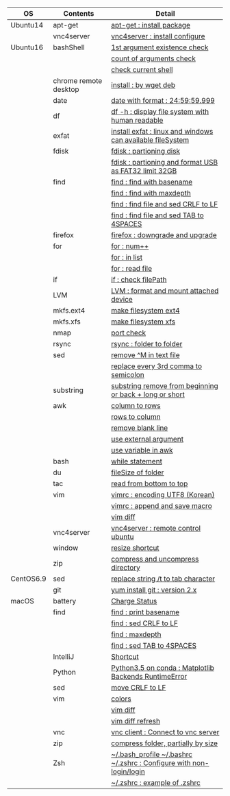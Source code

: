 | OS | Contents | Detail |
|---|---|---|
| Ubuntu14 | apt-get | [apt-get : install package](01_Ubuntu/01_14.04/01_apt-get/01_apt-get_install.md) |
| | vnc4server | [vnc4server : install configure](01_Ubuntu/01_14.04/02_vnc4server/01_install_config_vnc4server.md) |
| Ubuntu16 | bashShell | [1st argument existence check](01_Ubuntu/02_16/02_bashShell_script/01_if_condition_1st_argument_existence_check.md) |
| | | [count of arguments check](01_Ubuntu/02_16/02_bashShell_script/02_if_condition_count_of_arguments_check.md) |
| | | [check current shell](01_Ubuntu/02_16/02_bashShell_script/03_check_current_shell.md) |
| | chrome remote desktop | [install : by wget deb](01_Ubuntu/02_16/03_chrome_remote_desktop/01_install_chrome_remote_desktop.md) |
| | date | [date with format : 24:59:59.999](01_Ubuntu/02_16/04_date/01_date_with_hour_min_sec_nano.md) |
| | df | [df -h : display file system with human readable](01_Ubuntu/02_16/05_df/01_df_with_human_readerble.md) |
| | exfat | [install exfat : linux and windows can available fileSystem](01_Ubuntu/02_16/07_exfat/01_install_exfat_on_ubuntu16.md) |
| | fdisk | [fdisk : partioning disk](01_Ubuntu/02_16/07_fdisk/01_fdisk_partioning_disk.md) |
| | | [fdisk : partioning and format USB as FAT32 limit 32GB](01_Ubuntu/02_16/07_fdisk/02_format_USB_as_FAT32.md) |
| | find | [find : find with basename](01_Ubuntu/02_16/08_find/01_find_with_basename.md) |
| | | [find : find with maxdepth](01_Ubuntu/02_16/08_find/02_find_with_maxdepth.md) |
| | | [find : find file and sed CRLF to LF](01_Ubuntu/02_16/08_find/03_find_and_sed_move_CRLF_to_LF.md) |
| | | [find : find file and sed TAB to 4SPACES](01_Ubuntu/02_16/08_find/04_find_and_sed_move_TAB_to_4SPACES.md) |
| | firefox | [firefox : downgrade and upgrade](01_Ubuntu/02_16/09_firefox/01_firefox_downgrade_57_to_45.md) |
| | for | [for : num++](01_Ubuntu/02_16/10_for_statement/01_for_num++.md) |
| | | [for : in list](01_Ubuntu/02_16/10_for_statement/02_for_in_list.md) |
| | | [for : read file](01_Ubuntu/02_16/10_for_statement/03_for_read_file.md) |
| | if | [if : check filePath](01_Ubuntu/02_16/11_if/01_if_check_filePath.md) |
| | LVM | [LVM : format and mount attached device](01_Ubuntu/02_16/12_LVM/01_LVM_on_attached_device.md) |
| | mkfs.ext4 | [make filesystem ext4](01_Ubuntu/02_16/13_mkfs.ext4/01_mkfs.ext4_device.md) |
| | mkfs.xfs | [make filesystem xfs](01_Ubuntu/02_16/14_mkfs.xfs/01_mkfs.xfs_device.md) |
| | nmap | [port check](01_Ubuntu/02_16/15_nmap/01_install_use_nmap.md) |
| | rsync | [rsync : folder to folder](01_Ubuntu/02_16/16_rsync/01_rsync_folder_to_folder.md) |
| | sed | [remove \^M in text file](01_Ubuntu/02_16/17_sed/01_remove_^M_with_sed.md) | 
| | | [replace every 3rd comma to semicolon](01_Ubuntu/02_16/17_sed/02_replace_every_3rd_comma_to_semicolon.md) | 
| | substring | [substring remove from beginning or back + long or short](01_Ubuntu/02_16/18_substring/01_substring_remove.md) |
| | awk | [column to rows](01_Ubuntu/02_16/01_awk/01_awk_column_to_rows.md) | 
| | | [rows to column](01_Ubuntu/02_16/01_awk/02_awk_rows_to_column.md) |
| | | [remove blank line](01_Ubuntu/02_16/01_awk/03_awk_remove_blank_line.md) |
| | | [use external argument](01_Ubuntu/02_16/01_awk/04_awk_use_external_argument.md) |
| | | [use variable in awk](01_Ubuntu/02_16/01_awk/05_awk_use_variable.md) |
| | bash | [while statement](01_Ubuntu/02_16/02_bash/01_While_Statement.md) |
| | du | [fileSize of folder](01_Ubuntu/02_16/05_du/01_du_file_size_of_folder.md) |
| | tac | [read from bottom to top](01_Ubuntu/02_16/18_tac/01_tac.md) |
| | vim | [vimrc : encoding UTF8 (Korean)](01_Ubuntu/02_16/20_vim/01_vimrc_encoding_korean.md) |
| | | [vimrc : append and save macro](01_Ubuntu/02_16/20_vim/02_vimrc_append_save_macro.md) |
| | | [vim diff](01_Ubuntu/02_16/20_vim/03_vim_diff.md) | 
| | vnc4server | [vnc4server : remote control ubuntu](01_Ubuntu/02_16/21_vnc4server/01_install_config_vnc4server.md) |
| | window | [resize shortcut](01_Ubuntu/02_16/22_window/01_resize_window.md) |
| | zip | [compress and uncompress directory](01_Ubuntu/02_16/23_zip/01_zip_directory.md) | 
| CentOS6.9 | sed | [replace string /t to tab character](02_CentOS/01_6.9/01_sed/01_sed_string_replace.md) |
| | git | [yum install git : version 2.x](02_CentOS/01_6.9/02_git/01_yum_install_git.md) |
| macOS | battery | [Charge Status](03_macOS/03_Battery/01_Charge_Status.md) |
| | find | [find : print basename](03_macOS/06_find/01_find_with_basename.md) |
| | | [find : sed CRLF to LF](03_macOS/06_find/03_find_and_sed_move_CRLF_to_LF.md) |
| | | [find : maxdepth](03_macOS/06_find/02_find_with_maxdepth.md) |
| | | [find : sed TAB to 4SPACES](03_macOS/06_find/04_find_and_sed_move_TAB_to_4SPACES.md) |
| | IntelliJ | [Shortcut](03_macOS/02_IntelliJ/01_Shortcuts.md) |
| | Python | [Python3.5 on conda : Matplotlib Backends RuntimeError](03_macOS/07_Python/01_with_Conda/01_Matplotlib_backends_RuntimeError.md) |
| | sed | [move CRLF to LF](03_macOS/05_sed/01_sed_remove_CRLF_to_LF.md) |
| | vim | [colors](03_macOS/01_vim/01_vimrc_configure.md) |
| | | [vim diff](03_macOS/01_vim/02_vim_diff.md) |
| | | [vim diff refresh](03_macOS/01_vim/03_vim_diff_refresh.md) |
| | vnc | [vnc client : Connect to vnc server](03_macOS/08_vnc_client/01_use_vnc_client.md) |
| | zip | [compress folder, partially by size](03_macOS/04_zip/01_use_zip.md) |
| | Zsh | [~/.bash_profile ~/.bashrc ~/.zshrc : Configure with non-login/login](03_macOS/09_zsh/01_explain_of_bash_profile_bashrc_zshrc.md) |
| | | [~/.zshrc : example of .zshrc](03_macOS/09_zsh/02_example_of_zshrc.md) |
